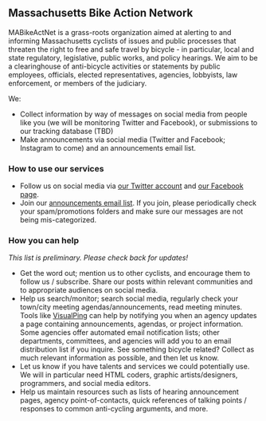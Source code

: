 ## Massachusetts Bike Action Network

MABikeActNet is a grass-roots organization aimed at alerting to and informing Massachusetts cyclists of issues and public processes that threaten the right to free and safe travel by bicycle - in particular, local and state regulatory, legislative, public works, and policy hearings. We aim to be a clearinghouse of anti-bicycle activities or statements by public employees, officials, elected representatives, agencies, lobbyists, law enforcement, or members of the judiciary.

We:

- Collect information by way of messages on social media from people like you (we will be monitoring Twitter and Facebook), or submissions to our tracking database (TBD)
- Make announcements via social media (Twitter and Facebook; Instagram to come) and an announcements email list.


### How to use our services

- Follow us on social media via [our Twitter account](https://twitter.com/MABikeActNet) and [our Facebook page](https://www.facebook.com/MABikeActNet/).
- Join our [announcements email list](https://groups.google.com/forum/#!forum/mabikeactnet). If you join, please periodically check your spam/promotions folders and make sure our messages are not being mis-categorized.

### How you can help

_This list is preliminary. Please check back for updates!_

- Get the word out; mention us to other cyclists, and encourage them to follow us / subscribe. Share our posts within relevant communities and to appropriate audiences on social media.
- Help us search/monitor; search social media, regularly check your town/city meeting agendas/announcements, read meeting minutes. Tools like [VisualPing](https://visualping.io/) can help by notifying you when an agency updates a page containing announcements, agendas, or project information. Some agencies offer automated email notification lists; other departments, committees, and agencies will add you to an email distribution list if you inquire. See something bicycle related? Collect as much relevant information as possible, and then let us know.
- Let us know if you have talents and services we could potentially use. We will in particular need HTML coders, graphic artists/designers, programmers, and social media editors.
- Help us maintain resources such as lists of hearing announcement pages, agency point-of-contacts, quick references of talking points / responses to common anti-cycling arguments, and more.
